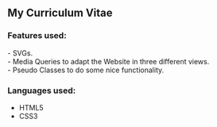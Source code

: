 <H2> My Curriculum Vitae </h2>

<h3> Features used: </h3>
- SVGs. <br>
- Media Queries to adapt the Website in three different views. <br>
- Pseudo Classes to do some nice functionality. <br>

<h3> Languages used: </h3>
<ul>
  <li> HTML5 </li>
  <li> CSS3 </li>
</ul>
